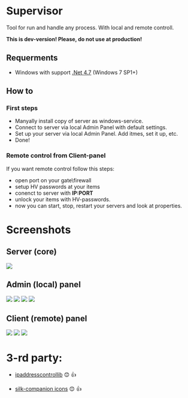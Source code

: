 # Supervisor
Tool for run and handle any process. With local and remote controll.

**This is dev-version! Please, do not use at production!**

## Requerments
* Windows with support [.Net 4.7](https://www.microsoft.com/en-US/download/details.aspx?id=55167) (Windows 7 SP1+)

## How to
### First steps
* Manyally install copy of server as windows-service.
* Connect to server via local Admin Panel with default settings.
* Set up your server via local Admin Panel. Add itmes, set it up, etc.
* Done!

### Remote control from Client-panel
If you want remote control follow this steps:
* open port on your gate\firewall
* setup HV passwords at your items
* conenct to server with **IP:PORT**
* unlock your items with HV-passwords.
* now you can start, stop, restart your servers and look at properties.

# Screenshots
## Server (core)
<img src="http://i.imgur.com/jH3vush.png">

## Admin (local) panel
<img src="https://i.imgur.com/ltEdWOd.png">
<img src="http://i.imgur.com/C8dnwA5.png">
<img src="https://i.imgur.com/PgRDL0Y.png">
<img src="https://i.imgur.com/n1EiCcd.png">

## Client (remote) panel
<img src="https://i.imgur.com/CnFfJoc.png">
<img src="https://i.imgur.com/ct4woKU.png">
<img src="http://i.imgur.com/3pB4mFX.png">

# 3-rd party:

- [ipaddresscontrollib](https://github.com/m66n/ipaddresscontrollib) :blush: :+1:

- [silk-companion icons](https://github.com/damieng/silk-companion) :blush: :+1:
